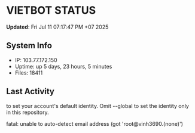 # VIETBOT STATUS
**Updated**: Fri Jul 11 07:17:47 PM +07 2025

## System Info
- IP: 103.77.172.150
- Uptime: up 5 days, 23 hours, 5 minutes
- Files: 18411

## Last Activity

to set your account's default identity.
Omit --global to set the identity only in this repository.

fatal: unable to auto-detect email address (got 'root@vinh3690.(none)')
